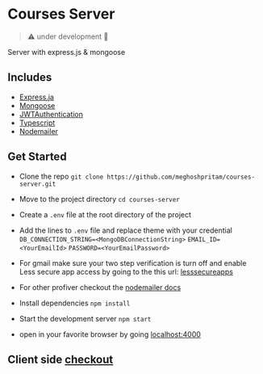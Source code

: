 # Courses Server

> ⚠ under development 👻

Server with express.js & mongoose

## Includes

- [Express.ja](https://expressjs.com/)
- [Mongoose](https://mongoosejs.com/)
- [JWTAuthentication](https://jwt.io/)
- [Typescript](https://www.typescriptlang.org/)
- [Nodemailer](https://nodemailer.com/about/)

## Get Started

- Clone the repo `git clone https://github.com/meghoshpritam/courses-server.git`

- Move to the project directory `cd courses-server`

- Create a `.env` file at the root directory of the project

- Add the lines to `.env` file and replace theme with your credential
  `DB_CONNECTION_STRING=<MongoDBConnectionString>`
  `EMAIL_ID=<YourEmailId>`
  `PASSWORD=<YourEmailPassword>`

- For gmail make sure your two step verification is turn off and enable Less secure app access by going to the this url: [lesssecureapps](https://myaccount.google.com/lesssecureapps)

- For other profiver checkout the [nodemailer docs](https://nodemailer.com/usage/)

- Install dependencies `npm install`

- Start the development server `npm start`

- open in your favorite browser by going [localhost:4000](http://localhost:4000/)

## Client side [checkout](https://github.com/meghoshpritam/courses-client)
